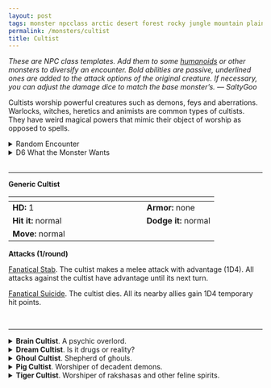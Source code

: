 ```yaml
---
layout: post
tags: monster npcclass arctic desert forest rocky jungle mountain plains swamp city sea underdark chaos cursed holy magical air earth fire water
permalink: /monsters/cultist
title: Cultist
---
```


<span class="alchemy"> *These are NPC class templates. Add them to some [humanoids](https://saltygoo.github.io/list/monsters-humanoid) or other monsters to diversify an encounter. Bold abilities are passive, underlined ones are added to the attack options of the original creature. If necessary, you can adjust the damage dice to match the base monster’s. — SaltyGoo* </span>

Cultists worship powerful creatures such as demons, feys and aberrations. Warlocks, witches, heretics and animists are common types of cultists. They have weird magical powers that mimic their object of worship as opposed to spells.
<br>

<details markdown="1">
<summary>Random Encounter</summary>
1. **Monster:** 1D4 cultist & 1D10 goons
1. **Lair:** Secret hideout in the basement of a mundane building. <br>    &nbsp; OR <br>    **Omen:** Mad chanting.
1. **Spoor:** A crime scene which has been ritualistically arranged.
1. **Tracks:** Scribbled occult symbols.
1. **Trace:** [rumor] A cult is spreading in the area.
1. **Trace:** Strange holiday celebrations.
</details>

<details markdown="1">
<summary>D6 What the Monster Wants</summary>
1. More offerings for their patrons.
1. Recruit new members.
1. Get rare materials for an ambitious ritual.
1. Sell occult trinkets to fund their operation.
1. Murder somebody who knows too much.
1. Capture a fugitive ex-member.  
</details>

<br>

---

**Generic Cultist**

|  <span style="display: inline-block; width:250px"></span>  |  |
| -------- | --------|
| **HD:** 1 | **Armor:** none  |
| **Hit it:** normal    | **Dodge it:** normal  |
| **Move:** normal     |   | 

**Attacks (1/round)**

<ins>Fanatical Stab</ins>. The cultist makes a melee attack with advantage (1D4). All attacks against the cultist have advantage until its next turn.

<ins>Fanatical Suicide</ins>. The cultist dies. All its nearby allies gain 1D4 temporary hit points.

<br>

---

<details markdown="1">
<summary><b>Brain Cultist</b>. A psychic overlord.</summary>

Has maximum HP and high intellect. At the end of each round, after everyone has acted, target creature the cultist can see must save or be [charmed](/2020/11/10/extra-rules/#conditions) by it. All thralls are allowed a save each turn the brain cultist takes damage. If a charmed creature is adjacent to the brain cultist, it can take one attack in its stead per round. Out of combat, it can cast scrying-type magic.

<ins>Command.</ins> Target creature must save or obey a 2-word command from the brain cultist. The command must be achievable in one action.
</details>

<details markdown="1">
<summary><b>Dream Cultist</b>. Is it drugs or reality?</summary>
Charismatic but absent. When taking damage, the cultist disappear in a puff of colorful smoke, becoming [invisible](/2020/11/10/extra-rules/#conditions) for the rest of the round and teleporting nearby. Out of combat, it can cast illusion magic.

<ins>Phantasm.</ins> Target creature takes damage (1D6) from an imaginary attack if it fails a save.

<ins>Spellcasting.</ins> *Sleep, Faerie Fire.*
</details>

<details markdown="1">
<summary><b>Ghoul Cultist</b>. Shepherd of ghouls.</summary>

Has maximum HP. All creatures infected with [ghoul rabies](/monsters/ghoul) near the cultist act first in combat and resist magic.

<ins>Festering Touch.</ins> The cultist makes a melee attack (1D4). On a hit and until washed, all creatures infected with ghoul rabies have advantage one melee attacks against the target and they can smell it from afar.

<ins>Rabid Frenzy.</ins> The cultist makes two melee attacks (1d4).
</details>

<details markdown="1">
<summary><b>Pig Cultist</b>. Worshiper of decadent demons.</summary>

Has maximum HP and can make two attacks per turn. Each creature adjacent to the cultist at the beginning of its turn must save or be [poisoned](/2020/11/10/extra-rules/#conditions) for 1 turn. A creature is immune to this ability for 24h after a successful save.

<ins>Bloat.</ins> The cultist bloats one of its disciples into a grotesque shape. Provides 1D4 temporary hit points to one creature the cultist can see, but it reduces its speed to slow until it rests.
</details>

<details markdown="1">
<summary><b>Tiger Cultist</b>. Worshiper of rakshasas and other feline spirits.</summary>
The tiger cultist is agile and covered in tattooed stripes of unholy darkness which allow it to see in the dark, meld in shadows and pounce 20'.

<ins>Shadow Claws.</ins> The cultist makes two melee attacks (1D4). The attack ignores any damage resistance and armor.
</details>


